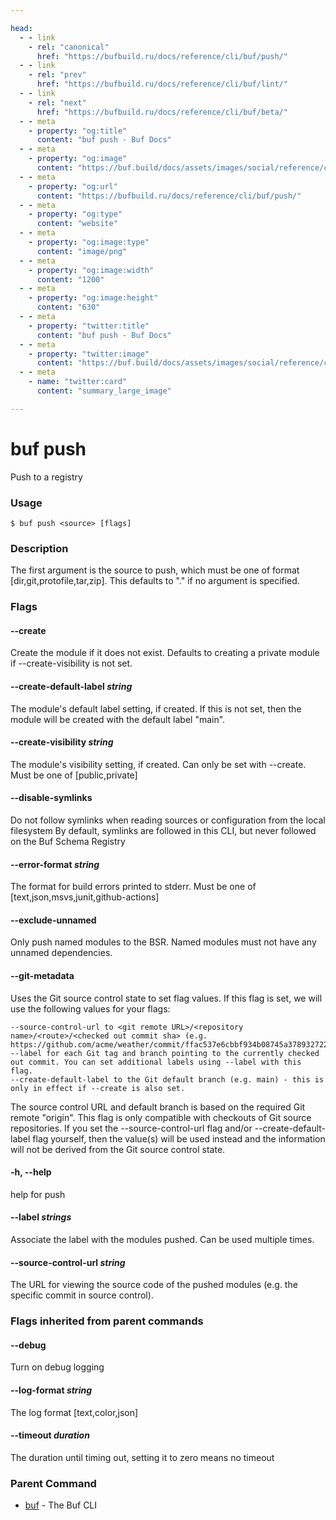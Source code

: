 ```yaml
---

head:
  - - link
    - rel: "canonical"
      href: "https://bufbuild.ru/docs/reference/cli/buf/push/"
  - - link
    - rel: "prev"
      href: "https://bufbuild.ru/docs/reference/cli/buf/lint/"
  - - link
    - rel: "next"
      href: "https://bufbuild.ru/docs/reference/cli/buf/beta/"
  - - meta
    - property: "og:title"
      content: "buf push - Buf Docs"
  - - meta
    - property: "og:image"
      content: "https://buf.build/docs/assets/images/social/reference/cli/buf/push.png"
  - - meta
    - property: "og:url"
      content: "https://bufbuild.ru/docs/reference/cli/buf/push/"
  - - meta
    - property: "og:type"
      content: "website"
  - - meta
    - property: "og:image:type"
      content: "image/png"
  - - meta
    - property: "og:image:width"
      content: "1200"
  - - meta
    - property: "og:image:height"
      content: "630"
  - - meta
    - property: "twitter:title"
      content: "buf push - Buf Docs"
  - - meta
    - property: "twitter:image"
      content: "https://buf.build/docs/assets/images/social/reference/cli/buf/push.png"
  - - meta
    - name: "twitter:card"
      content: "summary_large_image"

---
```


# buf push

Push to a registry

### Usage

```console
$ buf push <source> [flags]
```

### Description

The first argument is the source to push, which must be one of format \[dir,git,protofile,tar,zip\]. This defaults to "." if no argument is specified.

### Flags

#### \--create

Create the module if it does not exist. Defaults to creating a private module if --create-visibility is not set.

#### \--create-default-label _string_

The module's default label setting, if created. If this is not set, then the module will be created with the default label "main".

#### \--create-visibility _string_

The module's visibility setting, if created. Can only be set with --create. Must be one of \[public,private\]

#### \--disable-symlinks

Do not follow symlinks when reading sources or configuration from the local filesystem By default, symlinks are followed in this CLI, but never followed on the Buf Schema Registry

#### \--error-format _string_

The format for build errors printed to stderr. Must be one of \[text,json,msvs,junit,github-actions\]

#### \--exclude-unnamed

Only push named modules to the BSR. Named modules must not have any unnamed dependencies.

#### \--git-metadata

Uses the Git source control state to set flag values. If this flag is set, we will use the following values for your flags:

```text
--source-control-url to <git remote URL>/<repository name>/<route>/<checked out commit sha> (e.g. https://github.com/acme/weather/commit/ffac537e6cbbf934b08745a378932722df287a53).
--label for each Git tag and branch pointing to the currently checked out commit. You can set additional labels using --label with this flag.
--create-default-label to the Git default branch (e.g. main) - this is only in effect if --create is also set.
```

The source control URL and default branch is based on the required Git remote "origin". This flag is only compatible with checkouts of Git source repositories. If you set the --source-control-url flag and/or --create-default-label flag yourself, then the value(s) will be used instead and the information will not be derived from the Git source control state.

#### \-h, --help

help for push

#### \--label _strings_

Associate the label with the modules pushed. Can be used multiple times.

#### \--source-control-url _string_

The URL for viewing the source code of the pushed modules (e.g. the specific commit in source control).

### Flags inherited from parent commands

#### \--debug

Turn on debug logging

#### \--log-format _string_

The log format \[text,color,json\]

#### \--timeout _duration_

The duration until timing out, setting it to zero means no timeout

### Parent Command

- [buf](../) - The Buf CLI
